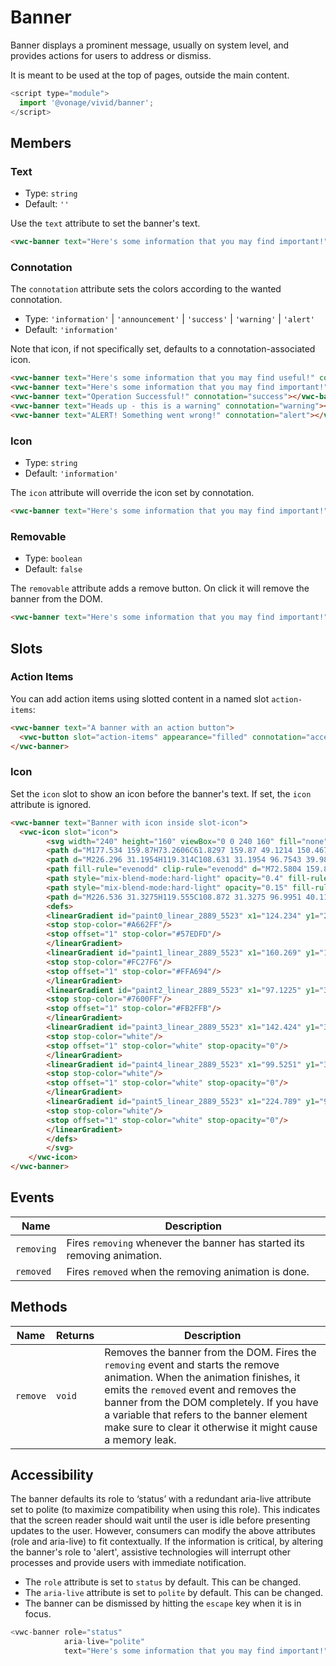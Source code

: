 # Banner

Banner displays a prominent message, usually on system level, and provides actions for users to address or dismiss.

It is meant to be used at the top of pages, outside the main content.

```js
<script type="module">
  import '@vonage/vivid/banner';
</script>
```

## Members

### Text

- Type: `string`
- Default: `''`

Use the `text` attribute to set the banner's text.

```html preview full
<vwc-banner text="Here's some information that you may find important!"></vwc-banner>
```

### Connotation

The `connotation` attribute sets the colors according to the wanted connotation.

- Type: `'information'` | `'announcement'` | `'success'` | `'warning'` | `'alert'`
- Default: `'information'`

Note that icon, if not specifically set, defaults to a connotation-associated icon.

```html preview
<vwc-banner text="Here's some information that you may find useful!" connotation="information"></vwc-banner>
<vwc-banner text="Here's some information that you may find important!" connotation="announcement"></vwc-banner>
<vwc-banner text="Operation Successful!" connotation="success"></vwc-banner>
<vwc-banner text="Heads up - this is a warning" connotation="warning"></vwc-banner>
<vwc-banner text="ALERT! Something went wrong!" connotation="alert"></vwc-banner>
```

### Icon

- Type: `string`
- Default: `'information'`

The `icon` attribute will override the icon set by connotation.

```html preview full
<vwc-banner text="Here's some information that you may find important!" icon="home-line"></vwc-banner>
```

### Removable

- Type: `boolean`
- Default: `false`

The `removable` attribute adds a remove button. On click it will remove the banner from the DOM.

```html preview full
<vwc-banner text="Here's some information that you may find important!" removable></vwc-banner>
```

## Slots

### Action Items

You can add action items using slotted content in a named slot `action-items`:

```html preview full
<vwc-banner text="A banner with an action button">
  <vwc-button slot="action-items" appearance="filled" connotation="accent" label="Learn More"></vwc-button>
</vwc-banner>
```


### Icon

Set the `icon` slot to show an icon before the banner's text.
If set, the `icon` attribute is ignored.

```html preview full
<vwc-banner text="Banner with icon inside slot-icon">
  <vwc-icon slot="icon">
		<svg width="240" height="160" viewBox="0 0 240 160" fill="none" xmlns="http://www.w3.org/2000/svg">
		<path d="M177.534 159.87H73.2606C61.8297 159.87 49.1214 150.467 44.8824 138.873L1.38368 20.9962C-2.85533 9.40215 2.97167 0 14.4069 0H118.676C130.107 0 142.815 9.40215 147.054 20.9962L190.553 138.873C194.796 150.467 188.969 159.87 177.534 159.87Z" fill="url(#paint0_linear_2889_5523)"/>
		<path d="M226.296 31.1954H119.314C108.631 31.1954 96.7543 39.9808 92.791 50.8161L60.0819 140.245C56.1185 151.08 61.5649 159.865 72.2521 159.865H179.233C189.916 159.865 201.794 151.08 205.757 140.245L238.465 50.8161C242.428 39.9808 236.978 31.1954 226.296 31.1954Z" fill="url(#paint1_linear_2889_5523)"/>
		<path fill-rule="evenodd" clip-rule="evenodd" d="M72.5804 159.867H177.669C178.316 159.853 178.944 159.81 179.553 159.737C179.588 159.742 179.627 159.743 179.666 159.743C185.79 159.743 192.235 156.416 195.196 153.975C199.502 150.425 202.057 147.89 204.82 142.66C199.869 151.44 194.744 150.997 191.039 140.664C190.878 140.212 190.699 139.837 190.505 139.531C190.432 139.313 190.356 139.094 190.275 138.874L151.757 33.5565C151.464 32.7586 151.133 31.9711 150.764 31.1963H119.314C108.631 31.1963 96.7545 39.9815 92.7909 50.8169L60.082 140.246C59.9262 140.672 59.785 141.094 59.6581 141.513C55.9215 150.926 51.454 151.042 46.5389 142.415C49.3911 147.759 52.0279 150.349 56.4747 153.975C59.5319 156.469 66.1845 159.869 72.5073 159.869C72.5321 159.869 72.5565 159.867 72.5804 159.867Z" fill="url(#paint2_linear_2889_5523)"/>
		<path style="mix-blend-mode:hard-light" opacity="0.4" fill-rule="evenodd" clip-rule="evenodd" d="M73.2606 159.87H177.534C178.146 159.87 178.744 159.843 179.324 159.79C179.402 159.81 179.487 159.819 179.576 159.819C185.7 159.819 192.145 156.491 195.106 154.05C199.414 150.501 201.967 147.967 204.73 142.736C200.027 151.08 195.165 151.094 191.513 142.208C191.286 141.122 190.969 140.008 190.553 138.873L147.054 20.9962C142.815 9.40215 130.107 0 118.676 0H14.4069C2.97166 0 -2.85532 9.40215 1.38368 20.9962L44.8824 138.873C49.1213 150.467 61.8297 159.87 73.2606 159.87Z" fill="url(#paint3_linear_2889_5523)"/>
		<path style="mix-blend-mode:hard-light" opacity="0.15" fill-rule="evenodd" clip-rule="evenodd" d="M119.449 31.3275H226.43C237.114 31.3275 242.564 40.1129 238.601 50.9482L205.892 140.377C201.928 151.213 190.052 159.997 179.369 159.997H72.7282C72.7002 160 72.6715 160 72.6423 160C72.5302 160 72.4179 160 72.3056 159.997C70.8583 159.991 69.508 159.823 68.2647 159.512C63.4432 158.482 58.9619 156.025 56.6097 154.108C52.1629 150.481 49.5262 147.891 46.674 142.547C51.5888 151.175 56.0562 151.059 59.7928 141.646C59.9198 141.226 60.0612 140.803 60.2171 140.377L92.9261 50.9482C96.8895 40.1129 108.767 31.3275 119.449 31.3275Z" fill="url(#paint4_linear_2889_5523)"/>
		<path d="M226.536 31.3275H119.555C108.872 31.3275 96.9951 40.1129 93.0317 50.9481L60.3227 140.377C56.3593 151.213 61.8057 159.997 72.4928 159.997H179.474C190.157 159.997 202.034 151.213 205.997 140.377L238.707 50.9481C242.67 40.1129 237.218 31.3275 226.536 31.3275Z" fill="url(#paint5_linear_2889_5523)" fill-opacity="0.2"/>
		<defs>
		<linearGradient id="paint0_linear_2889_5523" x1="124.234" y1="2.52581e-05" x2="-0.165732" y2="-27.4436" gradientUnits="userSpaceOnUse">
		<stop stop-color="#A662FF"/>
		<stop offset="1" stop-color="#57EDFD"/>
		</linearGradient>
		<linearGradient id="paint1_linear_2889_5523" x1="160.269" y1="137.843" x2="247.837" y2="35.6845" gradientUnits="userSpaceOnUse">
		<stop stop-color="#FC27F6"/>
		<stop offset="1" stop-color="#FFA694"/>
		</linearGradient>
		<linearGradient id="paint2_linear_2889_5523" x1="97.1225" y1="31.3288" x2="204.541" y2="31.3288" gradientUnits="userSpaceOnUse">
		<stop stop-color="#7600FF"/>
		<stop offset="1" stop-color="#FB2FFB"/>
		</linearGradient>
		<linearGradient id="paint3_linear_2889_5523" x1="142.424" y1="3.1328" x2="117.269" y2="13.3247" gradientUnits="userSpaceOnUse">
		<stop stop-color="white"/>
		<stop offset="1" stop-color="white" stop-opacity="0"/>
		</linearGradient>
		<linearGradient id="paint4_linear_2889_5523" x1="99.5251" y1="39.6815" x2="113.891" y2="44.8789" gradientUnits="userSpaceOnUse">
		<stop stop-color="white"/>
		<stop offset="1" stop-color="white" stop-opacity="0"/>
		</linearGradient>
		<linearGradient id="paint5_linear_2889_5523" x1="224.789" y1="98.1602" x2="206.889" y2="92.0515" gradientUnits="userSpaceOnUse">
		<stop stop-color="white"/>
		<stop offset="1" stop-color="white" stop-opacity="0"/>
		</linearGradient>
		</defs>
		</svg>
	</vwc-icon>
</vwc-banner>
```

## Events

<div class="table-wrapper">

| Name       | Description                                                              |
| ---------- | ------------------------------------------------------------------------ |
| `removing` | Fires `removing` whenever the banner has started its removing animation. |
| `removed`  | Fires `removed` when the removing animation is done.                     |

</div>

## Methods

<div class="table-wrapper">

| Name     | Returns | Description |
| -------- | ------- | ----------- |
| `remove` | `void`  | Removes the banner from the DOM.  Fires the `removing` event and starts the remove animation. When the animation finishes, it emits the `removed` event and removes the banner from the DOM completely. If you have a variable that refers to the banner element make sure to clear it otherwise it might cause a memory leak. |

</div>

## Accessibility

The banner defaults its role to ‘status’ with a redundant aria-live attribute set to polite (to maximize compatibility when using this role). This indicates that the screen reader should wait until the user is idle before presenting updates to the user.
However, consumers can modify the above attributes (role and aria-live) to fit contextually. If the information is critical, by altering the banner's role to 'alert', assistive technologies will interrupt other processes and provide users with immediate notification.

- The `role` attribute is set to `status` by default. This can be changed.
- The `aria-live` attribute is set to `polite` by default. This can be changed.
- The banner can be dismissed by hitting the `escape` key when it is in focus.

```js
<vwc-banner role="status"
            aria-live="polite"
            text="Here's some information that you may find important!"></vwc-banner>
```
